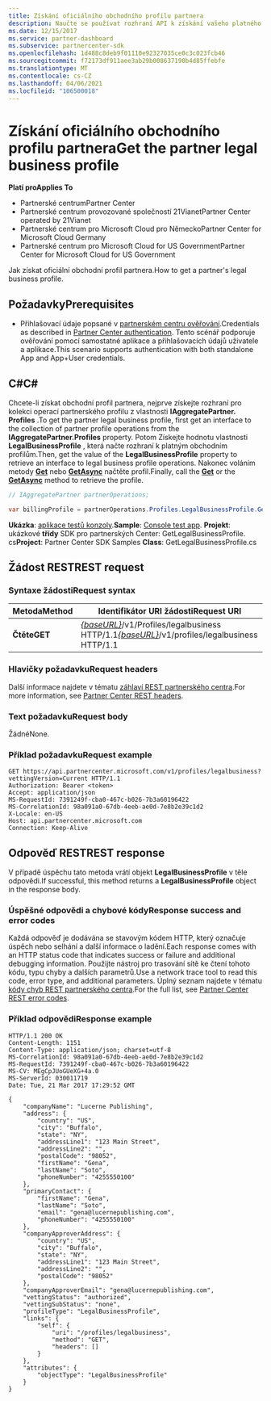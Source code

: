 ```yaml
---
title: Získání oficiálního obchodního profilu partnera
description: Naučte se používat rozhraní API k získání vašeho platného obchodního profilu.
ms.date: 12/15/2017
ms.service: partner-dashboard
ms.subservice: partnercenter-sdk
ms.openlocfilehash: 1d488c8deb9f01110e92327035ce0c3c023fcb46
ms.sourcegitcommit: f72173df911aee3ab29b008637190b4d85ffebfe
ms.translationtype: MT
ms.contentlocale: cs-CZ
ms.lasthandoff: 04/06/2021
ms.locfileid: "106500018"
---
```

# <a name="get-the-partner-legal-business-profile"></a><span data-ttu-id="42a53-103">Získání oficiálního obchodního profilu partnera</span><span class="sxs-lookup"><span data-stu-id="42a53-103">Get the partner legal business profile</span></span>

<span data-ttu-id="42a53-104">**Platí pro**</span><span class="sxs-lookup"><span data-stu-id="42a53-104">**Applies To**</span></span>

- <span data-ttu-id="42a53-105">Partnerské centrum</span><span class="sxs-lookup"><span data-stu-id="42a53-105">Partner Center</span></span>
- <span data-ttu-id="42a53-106">Partnerské centrum provozované společností 21Vianet</span><span class="sxs-lookup"><span data-stu-id="42a53-106">Partner Center operated by 21Vianet</span></span>
- <span data-ttu-id="42a53-107">Partnerské centrum pro Microsoft Cloud pro Německo</span><span class="sxs-lookup"><span data-stu-id="42a53-107">Partner Center for Microsoft Cloud Germany</span></span>
- <span data-ttu-id="42a53-108">Partnerské centrum pro Microsoft Cloud for US Government</span><span class="sxs-lookup"><span data-stu-id="42a53-108">Partner Center for Microsoft Cloud for US Government</span></span>

<span data-ttu-id="42a53-109">Jak získat oficiální obchodní profil partnera.</span><span class="sxs-lookup"><span data-stu-id="42a53-109">How to get a partner's legal business profile.</span></span>

## <a name="prerequisites"></a><span data-ttu-id="42a53-110">Požadavky</span><span class="sxs-lookup"><span data-stu-id="42a53-110">Prerequisites</span></span>

- <span data-ttu-id="42a53-111">Přihlašovací údaje popsané v [partnerském centru ověřování](partner-center-authentication.md).</span><span class="sxs-lookup"><span data-stu-id="42a53-111">Credentials as described in [Partner Center authentication](partner-center-authentication.md).</span></span> <span data-ttu-id="42a53-112">Tento scénář podporuje ověřování pomocí samostatné aplikace a přihlašovacích údajů uživatele a aplikace.</span><span class="sxs-lookup"><span data-stu-id="42a53-112">This scenario supports authentication with both standalone App and App+User credentials.</span></span>

## <a name="c"></a><span data-ttu-id="42a53-113">C\#</span><span class="sxs-lookup"><span data-stu-id="42a53-113">C\#</span></span>

<span data-ttu-id="42a53-114">Chcete-li získat obchodní profil partnera, nejprve získejte rozhraní pro kolekci operací partnerského profilu z vlastnosti **IAggregatePartner. Profiles** .</span><span class="sxs-lookup"><span data-stu-id="42a53-114">To get the partner legal business profile, first get an interface to the collection of partner profile operations from the **IAggregatePartner.Profiles** property.</span></span> <span data-ttu-id="42a53-115">Potom Získejte hodnotu vlastnosti **LegalBusinessProfile** , která načte rozhraní k platným obchodním profilům.</span><span class="sxs-lookup"><span data-stu-id="42a53-115">Then, get the value of the **LegalBusinessProfile** property to retrieve an interface to legal business profile operations.</span></span> <span data-ttu-id="42a53-116">Nakonec voláním metody [**Get**](/dotnet/api/microsoft.store.partnercenter.profiles.ilegalbusinessprofile.get) nebo [**GetAsync**](/dotnet/api/microsoft.store.partnercenter.profiles.ilegalbusinessprofile.getasync) načtěte profil.</span><span class="sxs-lookup"><span data-stu-id="42a53-116">Finally, call the [**Get**](/dotnet/api/microsoft.store.partnercenter.profiles.ilegalbusinessprofile.get) or the [**GetAsync**](/dotnet/api/microsoft.store.partnercenter.profiles.ilegalbusinessprofile.getasync) method to retrieve the profile.</span></span>

``` csharp
// IAggregatePartner partnerOperations;

var billingProfile = partnerOperations.Profiles.LegalBusinessProfile.Get();
```

<span data-ttu-id="42a53-117">**Ukázka**: [aplikace testů konzoly](console-test-app.md).</span><span class="sxs-lookup"><span data-stu-id="42a53-117">**Sample**: [Console test app](console-test-app.md).</span></span> <span data-ttu-id="42a53-118">**Projekt**: ukázkové **třídy** SDK pro partnerských Center: GetLegalBusinessProfile. cs</span><span class="sxs-lookup"><span data-stu-id="42a53-118">**Project**: Partner Center SDK Samples **Class**: GetLegalBusinessProfile.cs</span></span>

## <a name="rest-request"></a><span data-ttu-id="42a53-119">Žádost REST</span><span class="sxs-lookup"><span data-stu-id="42a53-119">REST request</span></span>

### <a name="request-syntax"></a><span data-ttu-id="42a53-120">Syntaxe žádosti</span><span class="sxs-lookup"><span data-stu-id="42a53-120">Request syntax</span></span>

| <span data-ttu-id="42a53-121">Metoda</span><span class="sxs-lookup"><span data-stu-id="42a53-121">Method</span></span>  | <span data-ttu-id="42a53-122">Identifikátor URI žádosti</span><span class="sxs-lookup"><span data-stu-id="42a53-122">Request URI</span></span>                                                                    |
|---------|--------------------------------------------------------------------------------|
| <span data-ttu-id="42a53-123">**Čtěte**</span><span class="sxs-lookup"><span data-stu-id="42a53-123">**GET**</span></span> | <span data-ttu-id="42a53-124">[*{baseURL}*](partner-center-rest-urls.md)/v1/Profiles/legalbusiness HTTP/1.1</span><span class="sxs-lookup"><span data-stu-id="42a53-124">[*{baseURL}*](partner-center-rest-urls.md)/v1/profiles/legalbusiness HTTP/1.1</span></span> |

### <a name="request-headers"></a><span data-ttu-id="42a53-125">Hlavičky požadavku</span><span class="sxs-lookup"><span data-stu-id="42a53-125">Request headers</span></span>

<span data-ttu-id="42a53-126">Další informace najdete v tématu [záhlaví REST partnerského centra](headers.md).</span><span class="sxs-lookup"><span data-stu-id="42a53-126">For more information, see [Partner Center REST headers](headers.md).</span></span>

### <a name="request-body"></a><span data-ttu-id="42a53-127">Text požadavku</span><span class="sxs-lookup"><span data-stu-id="42a53-127">Request body</span></span>

<span data-ttu-id="42a53-128">Žádné</span><span class="sxs-lookup"><span data-stu-id="42a53-128">None.</span></span>

### <a name="request-example"></a><span data-ttu-id="42a53-129">Příklad požadavku</span><span class="sxs-lookup"><span data-stu-id="42a53-129">Request example</span></span>

```http
GET https://api.partnercenter.microsoft.com/v1/profiles/legalbusiness?vettingVersion=Current HTTP/1.1
Authorization: Bearer <token>
Accept: application/json
MS-RequestId: 7391249f-cba0-467c-b026-7b3a60196422
MS-CorrelationId: 98a091a0-67db-4eeb-ae0d-7e8b2e39c1d2
X-Locale: en-US
Host: api.partnercenter.microsoft.com
Connection: Keep-Alive
```

## <a name="rest-response"></a><span data-ttu-id="42a53-130">Odpověď REST</span><span class="sxs-lookup"><span data-stu-id="42a53-130">REST response</span></span>

<span data-ttu-id="42a53-131">V případě úspěchu tato metoda vrátí objekt **LegalBusinessProfile** v těle odpovědi.</span><span class="sxs-lookup"><span data-stu-id="42a53-131">If successful, this method returns a **LegalBusinessProfile** object in the response body.</span></span>

### <a name="response-success-and-error-codes"></a><span data-ttu-id="42a53-132">Úspěšné odpovědi a chybové kódy</span><span class="sxs-lookup"><span data-stu-id="42a53-132">Response success and error codes</span></span>

<span data-ttu-id="42a53-133">Každá odpověď je dodávána se stavovým kódem HTTP, který označuje úspěch nebo selhání a další informace o ladění.</span><span class="sxs-lookup"><span data-stu-id="42a53-133">Each response comes with an HTTP status code that indicates success or failure and additional debugging information.</span></span> <span data-ttu-id="42a53-134">Použijte nástroj pro trasování sítě ke čtení tohoto kódu, typu chyby a dalších parametrů.</span><span class="sxs-lookup"><span data-stu-id="42a53-134">Use a network trace tool to read this code, error type, and additional parameters.</span></span> <span data-ttu-id="42a53-135">Úplný seznam najdete v tématu [kódy chyb REST partnerského centra](error-codes.md).</span><span class="sxs-lookup"><span data-stu-id="42a53-135">For the full list, see [Partner Center REST error codes](error-codes.md).</span></span>

### <a name="response-example"></a><span data-ttu-id="42a53-136">Příklad odpovědi</span><span class="sxs-lookup"><span data-stu-id="42a53-136">Response example</span></span>

```http
HTTP/1.1 200 OK
Content-Length: 1151
Content-Type: application/json; charset=utf-8
MS-CorrelationId: 98a091a0-67db-4eeb-ae0d-7e8b2e39c1d2
MS-RequestId: 7391249f-cba0-467c-b026-7b3a60196422
MS-CV: MEgCpJUoGUeXG+4a.0
MS-ServerId: 030011719
Date: Tue, 21 Mar 2017 17:29:52 GMT

{
    "companyName": "Lucerne Publishing",
    "address": {
        "country": "US",
        "city": "Buffalo",
        "state": "NY",
        "addressLine1": "123 Main Street",
        "addressLine2": "",
        "postalCode": "98052",
        "firstName": "Gena",
        "lastName": "Soto",
        "phoneNumber": "4255550100"
    },
    "primaryContact": {
        "firstName": "Gena",
        "lastName": "Soto",
        "email": "gena@lucernepublishing.com",
        "phoneNumber": "4255550100"
    },
    "companyApproverAddress": {
        "country": "US",
        "city": "Buffalo",
        "state": "NY",
        "addressLine1": "123 Main Street",
        "addressLine2": "",
        "postalCode": "98052"
    },
    "companyApproverEmail": "gena@lucernepublishing.com",
    "vettingStatus": "authorized",
    "vettingSubStatus": "none",
    "profileType": "LegalBusinessProfile",
    "links": {
        "self": {
            "uri": "/profiles/legalbusiness",
            "method": "GET",
            "headers": []
        }
    },
    "attributes": {
        "objectType": "LegalBusinessProfile"
    }
}
```
